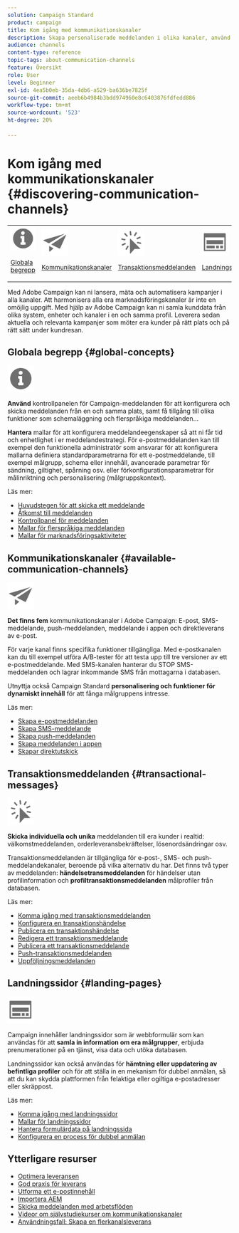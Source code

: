 ```yaml
---
solution: Campaign Standard
product: campaign
title: Kom igång med kommunikationskanaler
description: Skapa personaliserade meddelanden i olika kanaler, använd mallar, skapa landningssidor och kontrollera bästa praxis.
audience: channels
content-type: reference
topic-tags: about-communication-channels
feature: Översikt
role: User
level: Beginner
exl-id: 4ea5b0eb-35da-4db6-a529-ba636be7825f
source-git-commit: aeeb6b4984b3bdd974960e8c6403876fdfedd886
workflow-type: tm+mt
source-wordcount: '523'
ht-degree: 20%

---
```


# Kom igång med kommunikationskanaler {#discovering-communication-channels}

<table>
<tr>
<td><img src="assets/do-not-localize/icon_concepts.svg" width="60px"><p><a href="#global-concepts">Globala begrepp</a></p></td>
<td><img src="assets/do-not-localize/icon_channels.svg" width="60px"><p><a href="#available-communication-channels">Kommunikationskanaler</a></p></td>
<td><img src="assets/do-not-localize/icon_transactional.svg" width="60px"><p><a href="#transactional-messages">Transaktionsmeddelanden</a></p></td>
<td><img src="assets/do-not-localize/icon_landing.svg" width="60px"><p><a href="#landing-pages">Landningssidor</a></p></td></tr>
</table>

Med Adobe Campaign kan ni lansera, mäta och automatisera kampanjer i alla kanaler.
Att harmonisera alla era marknadsföringskanaler är inte en omöjlig uppgift. Med hjälp av Adobe Campaign kan ni samla kunddata från olika system, enheter och kanaler i en och samma profil. Leverera sedan aktuella och relevanta kampanjer som möter era kunder på rätt plats och på rätt sätt under kundresan.

## Globala begrepp {#global-concepts}

<img src="assets/do-not-localize/icon_concepts.svg" width="60px">

**Använd** kontrollpanelen för Campaign-meddelanden för att konfigurera och skicka meddelanden från en och samma plats, samt få tillgång till olika funktioner som schemaläggning och flerspråkiga meddelanden...

**Hantera** mallar för att konfigurera meddelandeegenskaper så att ni får tid och enhetlighet i er meddelandestrategi. För e-postmeddelanden kan till exempel den funktionella administratör som ansvarar för att konfigurera mallarna definiera standardparametrarna för ett e-postmeddelande, till exempel målgrupp, schema eller innehåll, avancerade parametrar för sändning, giltighet, spårning osv. eller förkonfigurationsparametrar för målinriktning och personalisering (målgruppskontext).

Läs mer:

* [Huvudstegen för att skicka ett meddelande](../../channels/using/key-steps-to-send-a-message.md)
* [Åtkomst till meddelanden](../../channels/using/accessing-messages.md)
* [Kontrollpanel för meddelanden](../../channels/using/message-dashboard.md)
* [Mallar för flerspråkiga meddelanden](../../channels/using/multilingual-messages-template.md)
* [Mallar för marknadsföringsaktiviteter](../../start/using/marketing-activity-templates.md)

## Kommunikationskanaler {#available-communication-channels}

<img src="assets/do-not-localize/icon_channels.svg"  width="60px">

**Det finns fem** kommunikationskanaler i Adobe Campaign: E-post, SMS-meddelande, push-meddelanden, meddelande i appen och direktleverans av e-post.

För varje kanal finns specifika funktioner tillgängliga. Med e-postkanalen kan du till exempel utföra A/B-tester för att testa upp till tre versioner av ett e-postmeddelande. Med SMS-kanalen hanterar du STOP SMS-meddelanden och lagrar inkommande SMS från mottagarna i databasen.

Utnyttja också Campaign Standard **personalisering och funktioner för dynamiskt innehåll** för att fånga målgruppens intresse.

Läs mer:

* [Skapa e-postmeddelanden](../../channels/using/about-emails.md)
* [Skapa SMS-meddelande](../../channels/using/about-sms-messages.md)
* [Skapa push-meddelanden](../../channels/using/about-push-notifications.md)
* [Skapa meddelanden i appen](../../channels/using/about-in-app-messaging.md)
* [Skapar direktutskick](../../channels/using/about-direct-mail.md)

## Transaktionsmeddelanden {#transactional-messages}

<img src="assets/do-not-localize/icon_transactional.svg" width="60px">

**Skicka individuella och unika** meddelanden till era kunder i realtid: välkomstmeddelanden, orderleveransbekräftelser, lösenordsändringar osv.

Transaktionsmeddelanden är tillgängliga för e-post-, SMS- och push-meddelandekanaler, beroende på vilka alternativ du har. Det finns två typer av meddelanden: **händelsetransmeddelanden** för händelser utan profilinformation och **profiltransaktionsmeddelanden** målprofiler från databasen.

Läs mer:

* [Komma igång med transaktionsmeddelanden](../../channels/using/getting-started-with-transactional-msg.md)
* [Konfigurera en transaktionshändelse](../../channels/using/configuring-transactional-event.md)
* [Publicera en transaktionshändelse](../../channels/using/publishing-transactional-event.md)
* [Redigera ett transaktionsmeddelande](../../channels/using/editing-transactional-message.md)
* [Publicera ett transaktionsmeddelande](../../channels/using/publishing-transactional-message.md)
* [Push-transaktionsmeddelanden](../../channels/using/transactional-push-notifications.md)
* [Uppföljningsmeddelanden](../../channels/using/follow-up-messages.md)

## Landningssidor {#landing-pages}

<img src="assets/do-not-localize/icon_landing.svg" width="60px">

Campaign innehåller landningssidor som är webbformulär som kan användas för att **samla in information om era målgrupper**, erbjuda prenumerationer på en tjänst, visa data och utöka databasen.

Landningssidor kan också användas för **hämtning eller uppdatering av befintliga profiler** och för att ställa in en mekanism för dubbel anmälan, så att du kan skydda plattformen från felaktiga eller ogiltiga e-postadresser eller skräppost.

Läs mer:

* [Komma igång med landningssidor](../../channels/using/getting-started-with-landing-pages.md)
* [Mallar för landningssidor](../../channels/using/landing-page-templates.md)
* [Hantera formulärdata på landningssida](../../channels/using/managing-landing-page-form-data.md)
* [Konfigurera en process för dubbel anmälan](../../channels/using/setting-up-a-double-opt-in-process.md)

## Ytterligare resurser

* [Optimera leveransen](../../sending/using/about-deliverability.md)
* [God praxis för leverans](../../sending/using/delivery-best-practices.md)
* [Utforma ett e-postinnehåll](../../designing/using/designing-content-in-adobe-campaign.md)
* [Importera AEM](../../integrating/using/creating-email-experience-manager.md)
* [Skicka meddelanden med arbetsflöden](../../automating/using/about-channel-activities.md)
* [Videor om självstudiekurser om kommunikationskanaler](https://experienceleague.adobe.com/docs/campaign-standard-learn/tutorials/communication-channels/email/create-email-from-homepage.html?lang=sv)
* [Användningsfall: Skapa en flerkanalsleverans](../../automating/using/workflow-cross-channel-delivery.md)
